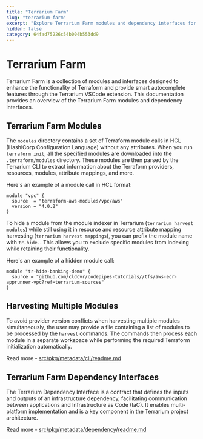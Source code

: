 ```yaml
---
title: "Terrarium Farm"
slug: "terrarium-farm"
excerpt: "Explore Terrarium Farm modules and dependency interfaces for enhanced Terraform functionality."
hidden: false
category: 64fad75226c54b004b553dd9
---
```


# Terrarium Farm

Terrarium Farm is a collection of modules and interfaces designed to enhance the functionality of Terraform and provide smart autocomplete features through the Terrarium VSCode extension. This documentation provides an overview of the Terrarium Farm modules and dependency interfaces.

## Terrarium Farm Modules

The `modules` directory contains a set of Terraform module calls in HCL (HashiCorp Configuration Language) without any attributes. When you run `terraform init`, all the specified modules are downloaded into the `.terraform/modules` directory. These modules are then parsed by the Terrarium CLI to extract information about the Terraform providers, resources, modules, attribute mappings, and more.

Here's an example of a module call in HCL format:

```hcl
module "vpc" {
  source  = "terraform-aws-modules/vpc/aws"
  version = "4.0.2"
}
```

To hide a module from the module indexer in Terrarium (`terrarium harvest modules`) while still using it in resource and resource attribute mapping harvesting (`terrarium harvest mappings`), you can prefix the module name with `tr-hide-`. This allows you to exclude specific modules from indexing while retaining their functionality.

Here's an example of a hidden module call:

```hcl
module "tr-hide-banking-demo" {
  source = "github.com/cldcvr/codepipes-tutorials//tfs/aws-ecr-apprunner-vpc?ref=terrarium-sources"
}
```

## Harvesting Multiple Modules

To avoid provider version conflicts when harvesting multiple modules simultaneously, the user may provide a file containing a list of modules to be processed by the `harvest` commands. The commands then process each module in a separate workspace while performing the required Terraform initialization automatically.

Read more - [src/pkg/metadata/cli/readme.md](./src/pkg/metadata/cli/readme.md)

## Terrarium Farm Dependency Interfaces

The Terrarium Dependency Interface is a contract that defines the inputs and outputs of an infrastructure dependency, facilitating communication between applications and Infrastructure as Code (IaC). It enables multi-platform implementation and is a key component in the Terrarium project architecture.

Read more - [src/pkg/metadata/dependency/readme.md](./src/pkg/metadata/dependency/readme.md)
